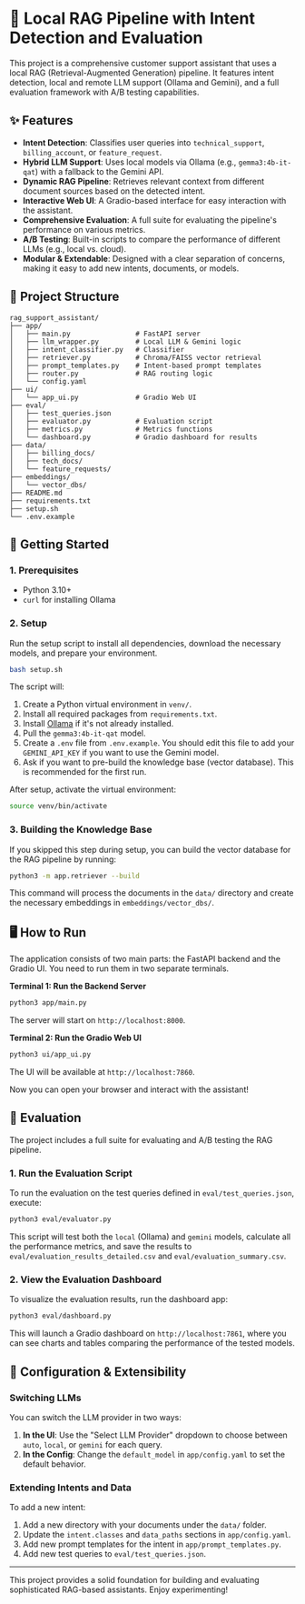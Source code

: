 # 📘 Local RAG Pipeline with Intent Detection and Evaluation

This project is a comprehensive customer support assistant that uses a local RAG (Retrieval-Augmented Generation) pipeline. It features intent detection, local and remote LLM support (Ollama and Gemini), and a full evaluation framework with A/B testing capabilities.

## ✨ Features

- **Intent Detection**: Classifies user queries into `technical_support`, `billing_account`, or `feature_request`.
- **Hybrid LLM Support**: Uses local models via Ollama (e.g., `gemma3:4b-it-qat`) with a fallback to the Gemini API.
- **Dynamic RAG Pipeline**: Retrieves relevant context from different document sources based on the detected intent.
- **Interactive Web UI**: A Gradio-based interface for easy interaction with the assistant.
- **Comprehensive Evaluation**: A full suite for evaluating the pipeline's performance on various metrics.
- **A/B Testing**: Built-in scripts to compare the performance of different LLMs (e.g., local vs. cloud).
- **Modular & Extendable**: Designed with a clear separation of concerns, making it easy to add new intents, documents, or models.

## 📁 Project Structure

```
rag_support_assistant/
├── app/
│   ├── main.py                # FastAPI server
│   ├── llm_wrapper.py         # Local LLM & Gemini logic
│   ├── intent_classifier.py   # Classifier
│   ├── retriever.py           # Chroma/FAISS vector retrieval
│   ├── prompt_templates.py    # Intent-based prompt templates
│   ├── router.py              # RAG routing logic
│   └── config.yaml
├── ui/
│   └── app_ui.py              # Gradio Web UI
├── eval/
│   ├── test_queries.json
│   ├── evaluator.py           # Evaluation script
│   ├── metrics.py             # Metrics functions
│   └── dashboard.py           # Gradio dashboard for results
├── data/
│   ├── billing_docs/
│   ├── tech_docs/
│   └── feature_requests/
├── embeddings/
│   └── vector_dbs/
├── README.md
├── requirements.txt
├── setup.sh
└── .env.example
```

## 🚀 Getting Started

### 1. Prerequisites

- Python 3.10+
- `curl` for installing Ollama

### 2. Setup

Run the setup script to install all dependencies, download the necessary models, and prepare your environment.

```bash
bash setup.sh
```

The script will:

1.  Create a Python virtual environment in `venv/`.
2.  Install all required packages from `requirements.txt`.
3.  Install [Ollama](https://ollama.com/) if it's not already installed.
4.  Pull the `gemma3:4b-it-qat` model.
5.  Create a `.env` file from `.env.example`. You should edit this file to add your `GEMINI_API_KEY` if you want to use the Gemini model.
6.  Ask if you want to pre-build the knowledge base (vector database). This is recommended for the first run.

After setup, activate the virtual environment:

```bash
source venv/bin/activate
```

### 3. Building the Knowledge Base

If you skipped this step during setup, you can build the vector database for the RAG pipeline by running:

```bash
python3 -m app.retriever --build
```

This command will process the documents in the `data/` directory and create the necessary embeddings in `embeddings/vector_dbs/`.

## 🖥️ How to Run

The application consists of two main parts: the FastAPI backend and the Gradio UI. You need to run them in two separate terminals.

**Terminal 1: Run the Backend Server**

```bash
python3 app/main.py
```

The server will start on `http://localhost:8000`.

**Terminal 2: Run the Gradio Web UI**

```bash
python3 ui/app_ui.py
```

The UI will be available at `http://localhost:7860`.

Now you can open your browser and interact with the assistant!

## 🧪 Evaluation

The project includes a full suite for evaluating and A/B testing the RAG pipeline.

### 1. Run the Evaluation Script

To run the evaluation on the test queries defined in `eval/test_queries.json`, execute:

```bash
python3 eval/evaluator.py
```

This script will test both the `local` (Ollama) and `gemini` models, calculate all the performance metrics, and save the results to `eval/evaluation_results_detailed.csv` and `eval/evaluation_summary.csv`.

### 2. View the Evaluation Dashboard

To visualize the evaluation results, run the dashboard app:

```bash
python3 eval/dashboard.py
```

This will launch a Gradio dashboard on `http://localhost:7861`, where you can see charts and tables comparing the performance of the tested models.

## 🔧 Configuration & Extensibility

### Switching LLMs

You can switch the LLM provider in two ways:

1.  **In the UI**: Use the "Select LLM Provider" dropdown to choose between `auto`, `local`, or `gemini` for each query.
2.  **In the Config**: Change the `default_model` in `app/config.yaml` to set the default behavior.

### Extending Intents and Data

To add a new intent:

1.  Add a new directory with your documents under the `data/` folder.
2.  Update the `intent.classes` and `data_paths` sections in `app/config.yaml`.
3.  Add new prompt templates for the intent in `app/prompt_templates.py`.
4.  Add new test queries to `eval/test_queries.json`.

---

This project provides a solid foundation for building and evaluating sophisticated RAG-based assistants. Enjoy experimenting!
